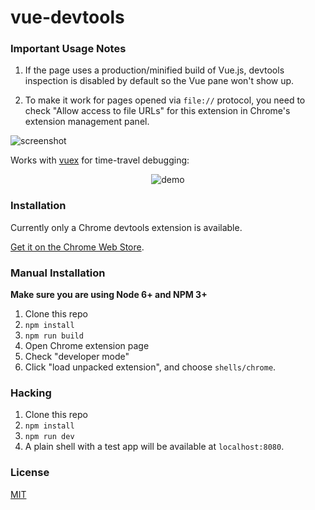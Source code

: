 # vue-devtools

### Important Usage Notes

1. If the page uses a production/minified build of Vue.js, devtools inspection is disabled by default so the Vue pane won't show up.

2. To make it work for pages opened via `file://` protocol, you need to check "Allow access to file URLs" for this extension in Chrome's extension management panel.

![screenshot](https://raw.githubusercontent.com/vuejs/vue-devtools/master/media/screenshot.png)

Works with [vuex](https://github.com/vuejs/vuex) for time-travel debugging:

<p align="center"><img src="https://raw.githubusercontent.com/vuejs/vue-devtools/master/media/demo.gif" alt="demo"></p>

### Installation

Currently only a Chrome devtools extension is available.

[Get it on the Chrome Web Store](https://chrome.google.com/webstore/detail/vuejs-devtools/nhdogjmejiglipccpnnnanhbledajbpd).

### Manual Installation

**Make sure you are using Node 6+ and NPM 3+**

1. Clone this repo
2. `npm install`
3. `npm run build`
4. Open Chrome extension page
5. Check "developer mode"
6. Click "load unpacked extension", and choose `shells/chrome`.

### Hacking

1. Clone this repo
2. `npm install`
3. `npm run dev`
4. A plain shell with a test app will be available at `localhost:8080`.

### License

[MIT](http://opensource.org/licenses/MIT)
